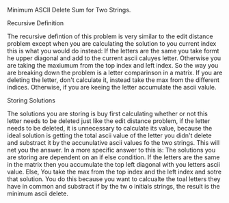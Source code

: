 Minimum ASCII Delete Sum for Two Strings.

Recursive Definition

The recursive defintion of this problem is very similar to the edit distance problem except when you are calculating the solution to you current index this is what you would  do instead: If the letters are the same you take formt he upper diagonal and add to the current ascii caluyes letter. Otherwise you are taking the maxiumum from the top index and left index. So the way you are breaking down the problem is  a letter comparinson in a matrix. If you are deleting the letter, don't calculate it, instead take the max from the different indices. Otherwise, if you are keeing the letter accumulate the ascii valule.

Storing Solutions

The solutions you are storing is buy first calculating whether or not this letter needs to be deleted just like the edit distance problem, if the letter needs to be deleted, it is unnecessary to calculate its value, because the ideal solution is getting the total ascii value of the letter you didn't delete and substract it by the accunulative ascii values fo the two strings. This will net you the answer. In a more specific answer to this is: The solutions you are storing are dependent on an if else condition. If the letters are the same in the matrix then  you accumulate the top left diagonal with you letters ascii value. Else, You take the max from the top index and the left index and sotre that solution. You do this because you want to calcualte the toal letters they have in common and substract if by the tw o initials strings, the result is the minimum ascii delete.
